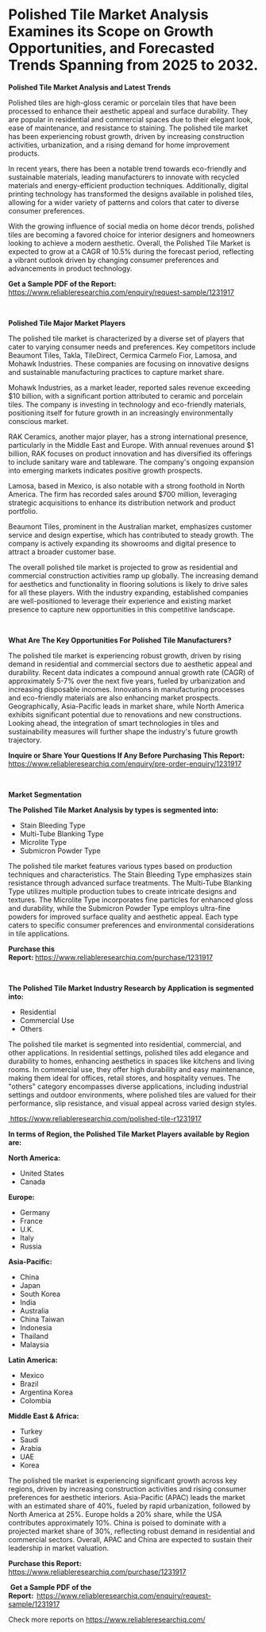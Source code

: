 <p><h1>Polished Tile Market Analysis Examines its Scope on Growth Opportunities, and Forecasted Trends Spanning from 2025 to 2032.</h1></p><p><strong>Polished Tile Market Analysis and Latest Trends</strong></p>
<p><p>Polished tiles are high-gloss ceramic or porcelain tiles that have been processed to enhance their aesthetic appeal and surface durability. They are popular in residential and commercial spaces due to their elegant look, ease of maintenance, and resistance to staining. The polished tile market has been experiencing robust growth, driven by increasing construction activities, urbanization, and a rising demand for home improvement products. </p><p>In recent years, there has been a notable trend towards eco-friendly and sustainable materials, leading manufacturers to innovate with recycled materials and energy-efficient production techniques. Additionally, digital printing technology has transformed the designs available in polished tiles, allowing for a wider variety of patterns and colors that cater to diverse consumer preferences. </p><p>With the growing influence of social media on home décor trends, polished tiles are becoming a favored choice for interior designers and homeowners looking to achieve a modern aesthetic. Overall, the Polished Tile Market is expected to grow at a CAGR of 10.5% during the forecast period, reflecting a vibrant outlook driven by changing consumer preferences and advancements in product technology.</p></p>
<p><strong>Get a Sample PDF of the Report:&nbsp;</strong> <a href="https://www.reliableresearchiq.com/enquiry/request-sample/1231917?utm_campaign=3384&utm_medium=2&utm_source=Github&utm_content=ia&utm_term=01042025&utm_id=polished-tile">https://www.reliableresearchiq.com/enquiry/request-sample/1231917</a></p>
<p>&nbsp;</p>
<p><strong>Polished Tile Major Market Players</strong></p>
<p><p>The polished tile market is characterized by a diverse set of players that cater to varying consumer needs and preferences. Key competitors include Beaumont Tiles, Takla, TileDirect, Cermica Carmelo Fior, Lamosa, and Mohawk Industries. These companies are focusing on innovative designs and sustainable manufacturing practices to capture market share.</p><p>Mohawk Industries, as a market leader, reported sales revenue exceeding $10 billion, with a significant portion attributed to ceramic and porcelain tiles. The company is investing in technology and eco-friendly materials, positioning itself for future growth in an increasingly environmentally conscious market. </p><p>RAK Ceramics, another major player, has a strong international presence, particularly in the Middle East and Europe. With annual revenues around $1 billion, RAK focuses on product innovation and has diversified its offerings to include sanitary ware and tableware. The company's ongoing expansion into emerging markets indicates positive growth prospects.</p><p>Lamosa, based in Mexico, is also notable with a strong foothold in North America. The firm has recorded sales around $700 million, leveraging strategic acquisitions to enhance its distribution network and product portfolio.</p><p>Beaumont Tiles, prominent in the Australian market, emphasizes customer service and design expertise, which has contributed to steady growth. The company is actively expanding its showrooms and digital presence to attract a broader customer base.</p><p>The overall polished tile market is projected to grow as residential and commercial construction activities ramp up globally. The increasing demand for aesthetics and functionality in flooring solutions is likely to drive sales for all these players. With the industry expanding, established companies are well-positioned to leverage their experience and existing market presence to capture new opportunities in this competitive landscape.</p></p>
<p>&nbsp;</p>
<p><strong>What Are The Key Opportunities For Polished Tile Manufacturers?</strong></p>
<p><p>The polished tile market is experiencing robust growth, driven by rising demand in residential and commercial sectors due to aesthetic appeal and durability. Recent data indicates a compound annual growth rate (CAGR) of approximately 5-7% over the next five years, fueled by urbanization and increasing disposable incomes. Innovations in manufacturing processes and eco-friendly materials are also enhancing market prospects. Geographically, Asia-Pacific leads in market share, while North America exhibits significant potential due to renovations and new constructions. Looking ahead, the integration of smart technologies in tiles and sustainability measures will further shape the industry's future growth trajectory.</p></p>
<p><strong>Inquire or Share Your Questions If Any Before Purchasing This Report:</strong> <a href="https://www.reliableresearchiq.com/enquiry/pre-order-enquiry/1231917?utm_campaign=3384&utm_medium=2&utm_source=Github&utm_content=ia&utm_term=01042025&utm_id=polished-tile">https://www.reliableresearchiq.com/enquiry/pre-order-enquiry/1231917</a></p>
<p>&nbsp;</p>
<p><strong>Market Segmentation</strong></p>
<p><strong>The Polished Tile Market Analysis by types is segmented into:</strong></p>
<p><ul><li>Stain Bleeding Type</li><li>Multi-Tube Blanking Type</li><li>Microlite Type</li><li>Submicron Powder Type</li></ul></p>
<p><p>The polished tile market features various types based on production techniques and characteristics. The Stain Bleeding Type emphasizes stain resistance through advanced surface treatments. The Multi-Tube Blanking Type utilizes multiple production tubes to create intricate designs and textures. The Microlite Type incorporates fine particles for enhanced gloss and durability, while the Submicron Powder Type employs ultra-fine powders for improved surface quality and aesthetic appeal. Each type caters to specific consumer preferences and environmental considerations in tile applications.</p></p>
<p><strong>Purchase this Report:&nbsp;</strong><a href="https://www.reliableresearchiq.com/purchase/1231917?utm_campaign=3384&utm_medium=2&utm_source=Github&utm_content=ia&utm_term=01042025&utm_id=polished-tile">https://www.reliableresearchiq.com/purchase/1231917</a></p>
<p>&nbsp;</p>
<p><strong>The Polished Tile Market Industry Research by Application is segmented into:</strong></p>
<p><ul><li>Residential</li><li>Commercial Use</li><li>Others</li></ul></p>
<p><p>The polished tile market is segmented into residential, commercial, and other applications. In residential settings, polished tiles add elegance and durability to homes, enhancing aesthetics in spaces like kitchens and living rooms. In commercial use, they offer high durability and easy maintenance, making them ideal for offices, retail stores, and hospitality venues. The "others" category encompasses diverse applications, including industrial settings and outdoor environments, where polished tiles are valued for their performance, slip resistance, and visual appeal across varied design styles.</p></p>
<p><a href="https://www.reliableresearchiq.com/polished-tile-r1231917?utm_campaign=3384&utm_medium=2&utm_source=Github&utm_content=ia&utm_term=01042025&utm_id=polished-tile">&nbsp;https://www.reliableresearchiq.com/polished-tile-r1231917</a></p>
<p><strong>In terms of Region, the Polished Tile Market Players available by Region are:</strong></p>
<p>
    <p> <strong> North America: </strong>
        <ul>
            <li>United States</li>
            <li>Canada</li>
        </ul>
        </p> 
    <p> <strong> Europe: </strong>
        <ul>
            <li>Germany</li>
            <li>France</li>
            <li>U.K.</li>
            <li>Italy</li>
            <li>Russia</li>
        </ul>
        </p> 
    <p> <strong> Asia-Pacific: </strong>
        <ul>
            <li>China</li>
            <li>Japan</li>
            <li>South Korea</li>
            <li>India</li>
            <li>Australia</li>
            <li>China Taiwan</li>
            <li>Indonesia</li>
            <li>Thailand</li>
            <li>Malaysia</li>
        </ul>
        </p> 
    <p> <strong> Latin America: </strong>
        <ul>
            <li>Mexico</li>
            <li>Brazil</li>
            <li>Argentina Korea</li>
            <li>Colombia</li>
        </ul>
        </p> 
    <p> <strong> Middle East & Africa: </strong>
        <ul>
            <li>Turkey</li>
            <li>Saudi</li>
            <li>Arabia</li>
            <li>UAE</li>
            <li>Korea</li>
        </ul>
    </p>
    </p>
<p><p>The polished tile market is experiencing significant growth across key regions, driven by increasing construction activities and rising consumer preferences for aesthetic interiors. Asia-Pacific (APAC) leads the market with an estimated share of 40%, fueled by rapid urbanization, followed by North America at 25%. Europe holds a 20% share, while the USA contributes approximately 10%. China is poised to dominate with a projected market share of 30%, reflecting robust demand in residential and commercial sectors. Overall, APAC and China are expected to sustain their leadership in market valuation.</p></p>
<p><strong>Purchase this Report: </strong><a href="https://www.reliableresearchiq.com/purchase/1231917?utm_campaign=3384&utm_medium=2&utm_source=Github&utm_content=ia&utm_term=01042025&utm_id=polished-tile">https://www.reliableresearchiq.com/purchase/1231917</a></p>
<p>&nbsp;<strong>Get a Sample PDF of the Report:&nbsp;&nbsp;</strong><a href="https://www.reliableresearchiq.com/enquiry/request-sample/1231917?utm_campaign=3384&utm_medium=2&utm_source=Github&utm_content=ia&utm_term=01042025&utm_id=polished-tile">https://www.reliableresearchiq.com/enquiry/request-sample/1231917</a></p>
<p><strong></strong></p>
<p>Check more reports on <a href="https://www.reliableresearchiq.com/?utm_campaign=3384&utm_medium=2&utm_source=Github&utm_content=ia&utm_term=01042025&utm_id=polished-tile">https://www.reliableresearchiq.com/</a></p>